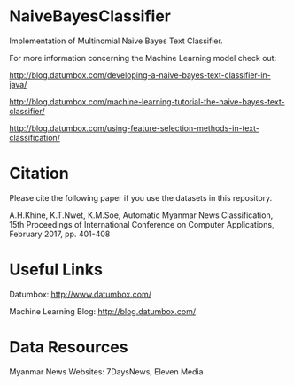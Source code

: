 NaiveBayesClassifier
====================

Implementation of Multinomial Naive Bayes Text Classifier.

For more information concerning the Machine Learning model check out:

http://blog.datumbox.com/developing-a-naive-bayes-text-classifier-in-java/

http://blog.datumbox.com/machine-learning-tutorial-the-naive-bayes-text-classifier/

http://blog.datumbox.com/using-feature-selection-methods-in-text-classification/

Citation
============
Please cite the following paper if you use the datasets in this repository. 


A.H.Khine, K.T.Nwet, K.M.Soe, Automatic Myanmar News Classification, 15th Proceedings of International Conference on Computer Applications, February 2017, pp. 401-408

Useful Links
============

Datumbox: http://www.datumbox.com/

Machine Learning Blog: http://blog.datumbox.com/


Data Resources
============

Myanmar News Websites: 7DaysNews, Eleven Media
